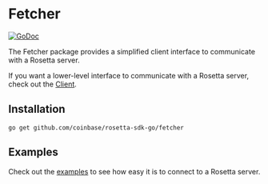 # Fetcher

[![GoDoc](https://img.shields.io/badge/go.dev-reference-007d9c?logo=go&logoColor=white&style=shield)](https://pkg.go.dev/github.com/coinbase/rosetta-sdk-go/fetcher?tab=overview)

The Fetcher package provides a simplified client interface to communicate
with a Rosetta server.

If you want a lower-level interface to communicate with a Rosetta server,
check out the [Client](/client).

## Installation

```shell
go get github.com/coinbase/rosetta-sdk-go/fetcher
```

## Examples
Check out the [examples](/examples) to see how easy
it is to connect to a Rosetta server.
